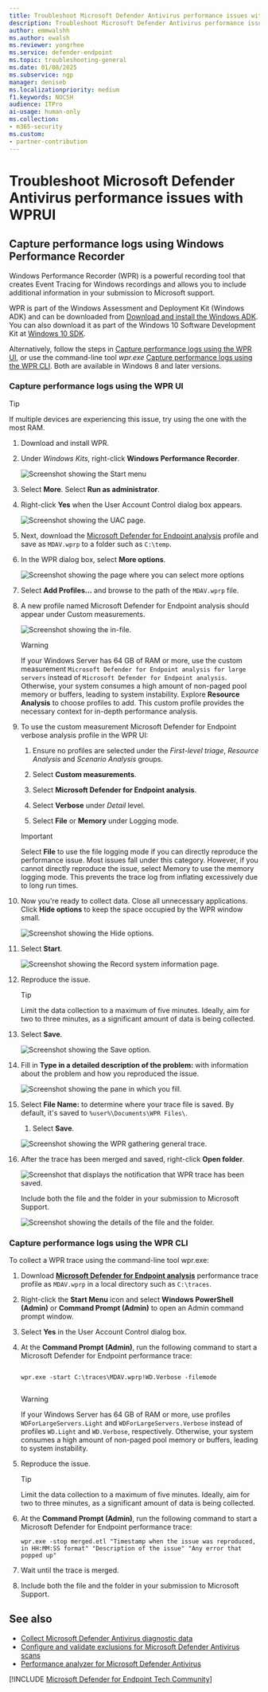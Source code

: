 ```yaml
---
title: Troubleshoot Microsoft Defender Antivirus performance issues with WPRUI
description: Troubleshoot Microsoft Defender Antivirus performance issues with WPRUI
author: emmwalshh
ms.author: ewalsh
ms.reviewer: yongrhee
ms.service: defender-endpoint
ms.topic: troubleshooting-general
ms.date: 01/08/2025
ms.subservice: ngp
manager: deniseb
ms.localizationpriority: medium 
f1.keywords: NOCSH 
audience: ITPro
ai-usage: human-only
ms.collection: 
- m365-security
ms.custom:
- partner-contribution
---
```


# Troubleshoot Microsoft Defender Antivirus performance issues with WPRUI

## Capture performance logs using Windows Performance Recorder

Windows Performance Recorder (WPR) is a powerful recording tool that creates Event Tracing for Windows recordings and allows you to include additional information in your submission to Microsoft support.

WPR is part of the Windows Assessment and Deployment Kit (Windows ADK) and can be downloaded from [Download and install the Windows ADK](/windows-hardware/get-started/adk-install). You can also download it as part of the Windows 10 Software Development Kit at [Windows 10 SDK](https://developer.microsoft.com/windows/downloads/windows-10-sdk/).

Alternatively, follow the steps in [Capture performance logs using the WPR UI](/editor/MicrosoftDocs/defender-docs-pr/defender-endpoint%2Ftroubleshoot-performance-issues.md/main/ae28f1cf-14bc-fb9c-5f0c-873a683e907c/?branch=main&branchFallbackFrom=main%2C), or use the command-line tool *wpr.exe* [Capture performance logs using the WPR CLI](/editor/MicrosoftDocs/defender-docs-pr/defender-endpoint%2Ftroubleshoot-performance-issues.md/main/ae28f1cf-14bc-fb9c-5f0c-873a683e907c/?branch=main&branchFallbackFrom=main%2C). Both are available in Windows 8 and later versions.

### Capture performance logs using the WPR UI

> [!TIP]
> If multiple devices are experiencing this issue, try using the one with the most RAM.

1. Download and install WPR.

1. Under *Windows Kits*, right-click **Windows Performance Recorder**.

   ![Screenshot showing the Start menu](media/wpr-01.png)

1. Select **More**. Select **Run as administrator**.

1. Right-click **Yes** when the User Account Control dialog box appears.

   ![Screenshot showing the UAC page.](media/wpt-yes.png)

1. Next, download the [Microsoft Defender for Endpoint analysis](https://github.com/YongRhee-MDE/Scripts/blob/master/MDAV.wprp) profile and save as `MDAV.wprp` to a folder such as `C:\temp`.

1. In the WPR dialog box, select **More options**.

   ![Screenshot showing the page where you can select more options](media/wpr-03.png)

1. Select **Add Profiles...** and browse to the path of the `MDAV.wprp` file.

1. A new profile named Microsoft Defender for Endpoint analysis should appear under Custom measurements.

   ![Screenshot showing the in-file.](media/wpr-infile.png)

   > [!WARNING]
   > If your Windows Server has 64 GB of RAM or more, use the custom measurement `Microsoft Defender for Endpoint analysis for large servers` instead of `Microsoft Defender for Endpoint analysis`. Otherwise, your system consumes a high amount of non-paged pool memory or buffers, leading to system instability. Explore **Resource Analysis** to choose profiles to add.
   > This custom profile provides the necessary context for in-depth performance analysis.

1. To use the custom measurement Microsoft Defender for Endpoint verbose analysis profile in the WPR UI:

   1. Ensure no profiles are selected under the *First-level triage*, *Resource Analysis* and *Scenario Analysis* groups.

   2. Select **Custom measurements**.

   3. Select **Microsoft Defender for Endpoint analysis**.

   4. Select **Verbose** under *Detail* level.

   5. Select **File** or **Memory** under Logging mode.

   > [!IMPORTANT]
   > Select **File** to use the file logging mode if you can directly reproduce the performance issue. Most issues fall under this category. However, if you cannot directly reproduce the issue, select Memory to use the memory logging mode. This prevents the trace log from inflating excessively due to long run times.

1. Now you're ready to collect data. Close all unnecessary applications. Click **Hide options** to keep the space occupied by the WPR window small.

   ![Screenshot showing the Hide options.](media/wpr-08.png)

1. Select **Start**.

   ![Screenshot showing the Record system information page.](media/wpr-09.png)

1. Reproduce the issue.

   > [!TIP]
   > Limit the data collection to a maximum of five minutes. Ideally, aim for two to three minutes, as a significant amount of data is being collected.

1. Select **Save**.

   ![Screenshot showing the Save option.](media/wpr-10.png)

1. Fill in **Type in a detailed description of the problem:** with information about the problem and how you reproduced the issue.

   ![Screenshot showing the pane in which you fill.](media/wpr-12.png)

1. Select **File Name:** to determine where your trace file is saved. By default, it's saved to `%user%\Documents\WPR Files\`.

   1. Select **Save**.

   ![Screenshot showing the WPR gathering general trace.](media/wpr-13.png)

1. After the trace has been merged and saved, right-click **Open folder**.

   ![Screenshot that displays the notification that WPR trace has been saved.](media/wpr-14.png)

   Include both the file and the folder in your submission to Microsoft Support.

   ![Screenshot showing the details of the file and the folder.](media/wpr-15.png)

### Capture performance logs using the WPR CLI

To collect a WPR trace using the command-line tool wpr.exe:

1. Download **[Microsoft Defender for Endpoint analysis](https://github.com/YongRhee-MDE/Scripts/blob/master/MDAV.wprp)** performance trace profile as `MDAV.wprp` in a local directory such as `C:\traces`.

1. Right-click the **Start Menu** icon and select **Windows PowerShell (Admin)** or **Command Prompt (Admin)** to open an Admin command prompt window.

1. Select **Yes** in the User Account Control dialog box.

1. At the **Command Prompt (Admin)**, run the following command to start a Microsoft Defender for Endpoint performance trace:

   ```console
   
   wpr.exe -start C:\traces\MDAV.wprp!WD.Verbose -filemode
  
   ```

   > [!WARNING]
   > If your Windows Server has 64 GB of RAM or more, use profiles `WDForLargeServers.Light` and `WDForLargeServers.Verbose` instead of profiles `WD.Light` and `WD.Verbose`, respectively. Otherwise, your system consumes a high amount of non-paged pool memory or buffers, leading to system instability.

1. Reproduce the issue.

   > [!TIP]
   > Limit the data collection to a maximum of five minutes. Ideally, aim for two to three minutes, as a significant amount of data is being collected.

1. At the **Command Prompt (Admin)**, run the following command to start a Microsoft Defender for Endpoint performance trace:

   ```console
   wpr.exe -stop merged.etl "Timestamp when the issue was reproduced, in HH:MM:SS format" "Description of the issue" "Any error that popped up"
   ```

1. Wait until the trace is merged.

1. Include both the file and the folder in your submission to Microsoft Support.

## See also

- [Collect Microsoft Defender Antivirus diagnostic data](collect-diagnostic-data.md)
- [Configure and validate exclusions for Microsoft Defender Antivirus scans](configure-exclusions-microsoft-defender-antivirus.md)
- [Performance analyzer for Microsoft Defender Antivirus](tune-performance-defender-antivirus.md)

[!INCLUDE [Microsoft Defender for Endpoint Tech Community](../includes/defender-mde-techcommunity.md)]
